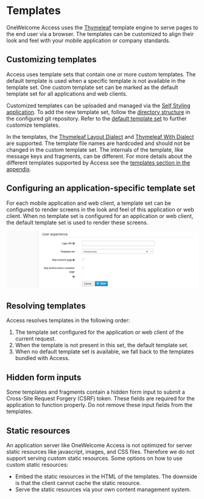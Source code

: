 # Templates

OneWelcome Access uses the [Thymeleaf](https://www.thymeleaf.org/) template engine to serve pages to the end user via a browser. The templates can be customized to
align their look and feel with your mobile application or company standards.

## Customizing templates

Access uses template sets that contain one or more custom templates. The default template is used when a specific template is not available in the
template set. One custom template set can be marked as the default template set for all applications and web clients.

Customized templates can be uploaded and managed via the [Self Styling application](../../../../../self-styling/index.md). To add the new template set, follow
the [directory structure](../../../../../self-styling/configuration-page.md)
in the configured git repository. Refer to the [default template set](./content/access-engine-templates.zip) to further customize templates.

In the templates, the [Thymeleaf Layout Dialect](https://github.com/ultraq/thymeleaf-layout-dialect) and
[Thymeleaf With Dialect](https://github.com/Antibrumm/thymeleaf-extras-with-dialect) are supported. The template file names are hardcoded and should not be changed in
the custom template set. The internals of the template, like message keys and fragments, can be different. For more details about the different templates
supported by Access see the [templates section in the appendix](../../../appendix/templates/templates.md).

## Configuring an application-specific template set

For each mobile application and web client, a template set can be configured to render screens in the look and feel of this application or web client. When no
template set is configured for an application or web client, the default template set is used to render these screens.

![App template set](img/app-template-set.png)

## Resolving templates

Access resolves templates in the following order:

1. The template set configured for the application or web client of the current request.
2. When the template is not present in this set, the default template set.
3. When no default template set is available, we fall back to the templates bundled with Access.

## Hidden form inputs

Some templates and fragments contain a hidden form input to submit a Cross-Site Request Forgery (CSRF) token. These fields are required for the application to function properly. Do not remove these input fields from the templates.  

## Static resources

An application server like OneWelcome Access is not optimized for server static resources like javascript, images, and CSS files. Therefore we do not
support serving custom static resources. Some options on how to use custom static resources:

- Embed the static resources in the HTML of the templates. The downside is that the client cannot cache the static resource.
- Serve the static resources via your own content management system.
